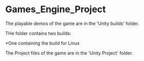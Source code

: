 # Games_Engine_Project

The playable demos of the game are in the 'Unity builds' folder.

THe folder contains two builds:

*One containing the build for Linux


The Project files of the game are in the 'Unity Project' folder.
